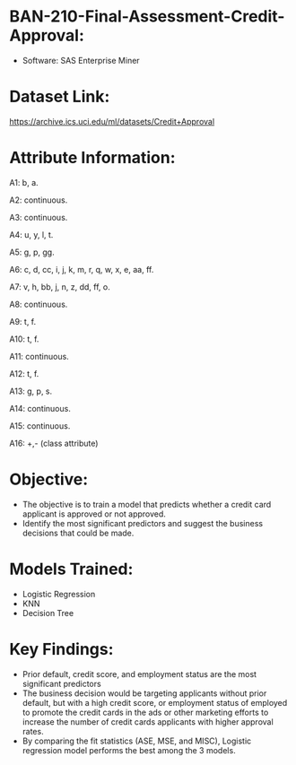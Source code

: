 # BAN-210-Final-Assessment-Credit-Approval:

- Software: SAS Enterprise Miner



# Dataset Link: 

https://archive.ics.uci.edu/ml/datasets/Credit+Approval


# Attribute Information:

A1: b, a. 

A2: continuous. 

A3: continuous. 

A4: u, y, l, t. 

A5: g, p, gg. 

A6: c, d, cc, i, j, k, m, r, q, w, x, e, aa, ff. 

A7: v, h, bb, j, n, z, dd, ff, o. 

A8: continuous. 

A9: t, f. 

A10: t, f. 

A11: continuous. 

A12: t, f. 

A13: g, p, s. 

A14: continuous. 

A15: continuous. 


A16: +,- (class attribute)


# Objective:

- The objective is to train a model that predicts whether a credit card applicant is approved or not approved.
- Identify the most significant predictors and suggest the business decisions that could be made.


# Models Trained:

- Logistic Regression
- KNN
- Decision Tree

# Key Findings:

- Prior default, credit score, and employment status are the most significant predictors
- The business decision would be targeting applicants without prior default, but with a high credit score, or employment status of employed to promote the credit cards in the ads or other marketing efforts to increase the number of credit cards applicants with higher approval rates. 
- By comparing the fit statistics (ASE, MSE, and MISC), Logistic regression model performs the best among the 3 models.

